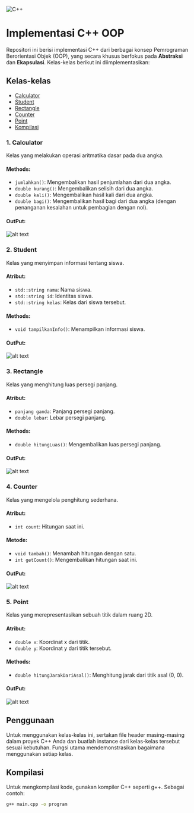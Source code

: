 ![C++](https://img.shields.io/badge/c++-%2300599C.svg?style=for-the-badge&logo=c%2B%2B&logoColor=white)

# Implementasi C++ OOP

Repositori ini berisi implementasi C++ dari berbagai konsep Pemrograman Berorientasi Objek (OOP), yang secara khusus berfokus pada **Abstraksi** dan **Ekapsulasi**. Kelas-kelas berikut ini diimplementasikan:

## Kelas-kelas
- [Calculator](#Calculator)
- [Student](#Student)
- [Rectangle](#Rectangle)
- [Counter](#Counter)
- [Point](#Point)
- [Kompilasi](#kompilasi)

### 1. Calculator
Kelas yang melakukan operasi aritmatika dasar pada dua angka.

#### Methods:
- `jumlahkan()`: Mengembalikan hasil penjumlahan dari dua angka.
- `double kurang()`: Mengembalikan selisih dari dua angka.
- `double kali()`: Mengembalikan hasil kali dari dua angka.
- `double bagi()`: Mengembalikan hasil bagi dari dua angka (dengan penanganan kesalahan untuk pembagian dengan nol).

#### OutPut:
![alt text](image.png)

### 2. Student
Kelas yang menyimpan informasi tentang siswa.

#### Atribut:
- `std::string nama`: Nama siswa.
- `std::string id`: Identitas siswa.
- `std::string kelas`: Kelas dari siswa tersebut.

#### Methods:
- `void tampilkanInfo()`: Menampilkan informasi siswa.

#### OutPut:
![alt text](image-1.png)

### 3. Rectangle
Kelas yang menghitung luas persegi panjang.

#### Atribut:
- `panjang ganda`: Panjang persegi panjang.
- `double lebar`: Lebar persegi panjang.

#### Methods:
- `double hitungLuas()`: Mengembalikan luas persegi panjang.

#### OutPut:
![alt text](image-2.png)

### 4. Counter
Kelas yang mengelola penghitung sederhana.

#### Atribut:
- `int count`: Hitungan saat ini.

#### Metode:
- `void tambah()`: Menambah hitungan dengan satu.
- `int getCount()`: Mengembalikan hitungan saat ini.

#### OutPut:
![alt text](image-3.png)

### 5. Point
Kelas yang merepresentasikan sebuah titik dalam ruang 2D.

#### Atribut:
- `double x`: Koordinat x dari titik.
- `double y`: Koordinat y dari titik tersebut.

#### Methods:
- `double hitungJarakDariAsal()`: Menghitung jarak dari titik asal (0, 0).

#### OutPut:
![alt text](image-4.png)

## Penggunaan
Untuk menggunakan kelas-kelas ini, sertakan file header masing-masing dalam proyek C++ Anda dan buatlah instance dari kelas-kelas tersebut sesuai kebutuhan. Fungsi utama mendemonstrasikan bagaimana menggunakan setiap kelas.

## Kompilasi
Untuk mengkompilasi kode, gunakan kompiler C++ seperti g++. Sebagai contoh:
```bash
g++ main.cpp -o program